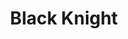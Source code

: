---
short_name: black_knight
title: Black Knight
alt: Pixel art of a Black Knight from Dark Souls
thumbs:
    w1920_PNG: https://lh3.googleusercontent.com/X-X-qjEZer3-4Gbjl7T0mmBLjApsDHFXg3Dq81cSN7yy8AF9mfibAovkIPwVj23dhFE9rN121IzgQmZCRYC58jZXqq_sIxqcO845Q16JhTOPuc6N7PhNf4OitFO8_8XdkslXl0JP7A=w355
    w1920_JPG: https://lh3.googleusercontent.com/96mw2wLU2MRFhvtkaiTUJdnhgVg1tTsXbQ6HbObRUB1MOunJrLB-kgECmu1pp_nD-XaZP2JkzOc442Dtwg20bCOUmSoClW71C5zqWZfHqffjZaRowNkJzhA0Lmfh2Yb9jFwjDaXUXg=w355
    w1024_PNG: https://lh3.googleusercontent.com/X-X-qjEZer3-4Gbjl7T0mmBLjApsDHFXg3Dq81cSN7yy8AF9mfibAovkIPwVj23dhFE9rN121IzgQmZCRYC58jZXqq_sIxqcO845Q16JhTOPuc6N7PhNf4OitFO8_8XdkslXl0JP7A=w284
    w1024_JPG: https://lh3.googleusercontent.com/96mw2wLU2MRFhvtkaiTUJdnhgVg1tTsXbQ6HbObRUB1MOunJrLB-kgECmu1pp_nD-XaZP2JkzOc442Dtwg20bCOUmSoClW71C5zqWZfHqffjZaRowNkJzhA0Lmfh2Yb9jFwjDaXUXg=w284
    w768_PNG: https://lh3.googleusercontent.com/X-X-qjEZer3-4Gbjl7T0mmBLjApsDHFXg3Dq81cSN7yy8AF9mfibAovkIPwVj23dhFE9rN121IzgQmZCRYC58jZXqq_sIxqcO845Q16JhTOPuc6N7PhNf4OitFO8_8XdkslXl0JP7A=w213
    w768_JPG: https://lh3.googleusercontent.com/96mw2wLU2MRFhvtkaiTUJdnhgVg1tTsXbQ6HbObRUB1MOunJrLB-kgECmu1pp_nD-XaZP2JkzOc442Dtwg20bCOUmSoClW71C5zqWZfHqffjZaRowNkJzhA0Lmfh2Yb9jFwjDaXUXg=w213
    w600_PNG: https://lh3.googleusercontent.com/X-X-qjEZer3-4Gbjl7T0mmBLjApsDHFXg3Dq81cSN7yy8AF9mfibAovkIPwVj23dhFE9rN121IzgQmZCRYC58jZXqq_sIxqcO845Q16JhTOPuc6N7PhNf4OitFO8_8XdkslXl0JP7A=w166
    w600_JPG: https://lh3.googleusercontent.com/96mw2wLU2MRFhvtkaiTUJdnhgVg1tTsXbQ6HbObRUB1MOunJrLB-kgECmu1pp_nD-XaZP2JkzOc442Dtwg20bCOUmSoClW71C5zqWZfHqffjZaRowNkJzhA0Lmfh2Yb9jFwjDaXUXg=w166
    w411_PNG: https://lh3.googleusercontent.com/X-X-qjEZer3-4Gbjl7T0mmBLjApsDHFXg3Dq81cSN7yy8AF9mfibAovkIPwVj23dhFE9rN121IzgQmZCRYC58jZXqq_sIxqcO845Q16JhTOPuc6N7PhNf4OitFO8_8XdkslXl0JP7A=w114
    w411_JPG: https://lh3.googleusercontent.com/96mw2wLU2MRFhvtkaiTUJdnhgVg1tTsXbQ6HbObRUB1MOunJrLB-kgECmu1pp_nD-XaZP2JkzOc442Dtwg20bCOUmSoClW71C5zqWZfHqffjZaRowNkJzhA0Lmfh2Yb9jFwjDaXUXg=w114
    w360_PNG: https://lh3.googleusercontent.com/X-X-qjEZer3-4Gbjl7T0mmBLjApsDHFXg3Dq81cSN7yy8AF9mfibAovkIPwVj23dhFE9rN121IzgQmZCRYC58jZXqq_sIxqcO845Q16JhTOPuc6N7PhNf4OitFO8_8XdkslXl0JP7A=w100
    w360_JPG: https://lh3.googleusercontent.com/96mw2wLU2MRFhvtkaiTUJdnhgVg1tTsXbQ6HbObRUB1MOunJrLB-kgECmu1pp_nD-XaZP2JkzOc442Dtwg20bCOUmSoClW71C5zqWZfHqffjZaRowNkJzhA0Lmfh2Yb9jFwjDaXUXg=w100
    w240_PNG: https://lh3.googleusercontent.com/X-X-qjEZer3-4Gbjl7T0mmBLjApsDHFXg3Dq81cSN7yy8AF9mfibAovkIPwVj23dhFE9rN121IzgQmZCRYC58jZXqq_sIxqcO845Q16JhTOPuc6N7PhNf4OitFO8_8XdkslXl0JP7A=w66
    w240_JPG: https://lh3.googleusercontent.com/96mw2wLU2MRFhvtkaiTUJdnhgVg1tTsXbQ6HbObRUB1MOunJrLB-kgECmu1pp_nD-XaZP2JkzOc442Dtwg20bCOUmSoClW71C5zqWZfHqffjZaRowNkJzhA0Lmfh2Yb9jFwjDaXUXg=w66
images:
    - label: Final Version with Color
      caption: Fully rendered, shading slightly tweaked.
      full: https://lh3.googleusercontent.com/IpGbEGqMRw7TFrbPis1qpO5VGHF6kAV8HwlQSJ9V3mHT8Atqc74eoARG-QFfVQvR3r6Lf3QDRwIZadaXIwQSTgBp01TtpkPduXdyCN_uESSVVlC7-pKCXRlTQdvFMTmWbCkE2OmHZA=w1080-h1080
      w1920_PNG: https://lh3.googleusercontent.com/CoQ-zk-hul40O38nhqKFMqLStTVH97iOmf1kNWjfdsoxoVB6cOuXyRenOZ4_X0zI18wyE9rVggHpGonq50L6f_ZTaQkz94G_NxouHX1pv3yEPuBtZup4LkHsCN-VuJ-FfKl9VDQfSg=w850
      w1920_JPG: https://lh3.googleusercontent.com/r-fwdcTK4Jqgl-SNKW6gsiVga3vd7ryhLxe0DCEJ2N4lfv1156Wec1Fm0yov3xF9oZurjH6RNK7J6ifhbtQpzPI51yJ-IRDUUncF0mCcMgBX_JfNwUlseDMTexHPRB8U07ni8gMCgg=w850
      w1024_PNG: https://lh3.googleusercontent.com/CoQ-zk-hul40O38nhqKFMqLStTVH97iOmf1kNWjfdsoxoVB6cOuXyRenOZ4_X0zI18wyE9rVggHpGonq50L6f_ZTaQkz94G_NxouHX1pv3yEPuBtZup4LkHsCN-VuJ-FfKl9VDQfSg=w711
      w1024_JPG: https://lh3.googleusercontent.com/r-fwdcTK4Jqgl-SNKW6gsiVga3vd7ryhLxe0DCEJ2N4lfv1156Wec1Fm0yov3xF9oZurjH6RNK7J6ifhbtQpzPI51yJ-IRDUUncF0mCcMgBX_JfNwUlseDMTexHPRB8U07ni8gMCgg=w711
      w768_PNG: https://lh3.googleusercontent.com/CoQ-zk-hul40O38nhqKFMqLStTVH97iOmf1kNWjfdsoxoVB6cOuXyRenOZ4_X0zI18wyE9rVggHpGonq50L6f_ZTaQkz94G_NxouHX1pv3yEPuBtZup4LkHsCN-VuJ-FfKl9VDQfSg=w533
      w768_JPG: https://lh3.googleusercontent.com/r-fwdcTK4Jqgl-SNKW6gsiVga3vd7ryhLxe0DCEJ2N4lfv1156Wec1Fm0yov3xF9oZurjH6RNK7J6ifhbtQpzPI51yJ-IRDUUncF0mCcMgBX_JfNwUlseDMTexHPRB8U07ni8gMCgg=w533
      w600_PNG: https://lh3.googleusercontent.com/CoQ-zk-hul40O38nhqKFMqLStTVH97iOmf1kNWjfdsoxoVB6cOuXyRenOZ4_X0zI18wyE9rVggHpGonq50L6f_ZTaQkz94G_NxouHX1pv3yEPuBtZup4LkHsCN-VuJ-FfKl9VDQfSg=w416
      w600_JPG: https://lh3.googleusercontent.com/r-fwdcTK4Jqgl-SNKW6gsiVga3vd7ryhLxe0DCEJ2N4lfv1156Wec1Fm0yov3xF9oZurjH6RNK7J6ifhbtQpzPI51yJ-IRDUUncF0mCcMgBX_JfNwUlseDMTexHPRB8U07ni8gMCgg=w416
      w411_PNG: https://lh3.googleusercontent.com/CoQ-zk-hul40O38nhqKFMqLStTVH97iOmf1kNWjfdsoxoVB6cOuXyRenOZ4_X0zI18wyE9rVggHpGonq50L6f_ZTaQkz94G_NxouHX1pv3yEPuBtZup4LkHsCN-VuJ-FfKl9VDQfSg=w285
      w411_JPG: https://lh3.googleusercontent.com/r-fwdcTK4Jqgl-SNKW6gsiVga3vd7ryhLxe0DCEJ2N4lfv1156Wec1Fm0yov3xF9oZurjH6RNK7J6ifhbtQpzPI51yJ-IRDUUncF0mCcMgBX_JfNwUlseDMTexHPRB8U07ni8gMCgg=w285
      w360_PNG: https://lh3.googleusercontent.com/CoQ-zk-hul40O38nhqKFMqLStTVH97iOmf1kNWjfdsoxoVB6cOuXyRenOZ4_X0zI18wyE9rVggHpGonq50L6f_ZTaQkz94G_NxouHX1pv3yEPuBtZup4LkHsCN-VuJ-FfKl9VDQfSg=w250
      w360_JPG: https://lh3.googleusercontent.com/r-fwdcTK4Jqgl-SNKW6gsiVga3vd7ryhLxe0DCEJ2N4lfv1156Wec1Fm0yov3xF9oZurjH6RNK7J6ifhbtQpzPI51yJ-IRDUUncF0mCcMgBX_JfNwUlseDMTexHPRB8U07ni8gMCgg=w250
      w240_PNG: https://lh3.googleusercontent.com/CoQ-zk-hul40O38nhqKFMqLStTVH97iOmf1kNWjfdsoxoVB6cOuXyRenOZ4_X0zI18wyE9rVggHpGonq50L6f_ZTaQkz94G_NxouHX1pv3yEPuBtZup4LkHsCN-VuJ-FfKl9VDQfSg=w166
      w240_JPG: https://lh3.googleusercontent.com/r-fwdcTK4Jqgl-SNKW6gsiVga3vd7ryhLxe0DCEJ2N4lfv1156Wec1Fm0yov3xF9oZurjH6RNK7J6ifhbtQpzPI51yJ-IRDUUncF0mCcMgBX_JfNwUlseDMTexHPRB8U07ni8gMCgg=w166
    - label: Final Version Monochrome
      caption: Fully rendered, shading slightly tweaked.
      full: https://lh3.googleusercontent.com/gtg09LW_RkY4r2kESLjN5fu50uj5-mGcKsGLPehnUbewNhCXfS6T-VgVKyTUkqItpC-AYL63gAMQTZiNrF_UoWyzAzFcfeInQZPoh3WroKJMgd2Cu508cseLv-S1R0MEialTG3-SWQ=w1080-h1080
      w1920_PNG: https://lh3.googleusercontent.com/NZGFlFt15pGGFARBkyfqwH5mkj-vF_S4p-mub61D7ojwrlxIsIkQ_E4GagcDchJdizTjkIff4hWkoWj5FVISgzB_yJ5vciyc18Nsso8G4QfiJgOARuKMOAIQXQhHDzAt3kPJqmrXBA=w850
      w1920_JPG: https://lh3.googleusercontent.com/EwsZ3PYYKU-_lcdknGR1c3s7bh9AVjZVCTgqA6eCMPLsGjSWqPxgMP6VXJio0AZk_9dd9wM8VkCZIrkshd7_NVZaUh4nX-xqVErisZ8OalnyaBbGQvwej-s1E3YfkltX8qqaVk8TBA=w850
      w1024_PNG: https://lh3.googleusercontent.com/NZGFlFt15pGGFARBkyfqwH5mkj-vF_S4p-mub61D7ojwrlxIsIkQ_E4GagcDchJdizTjkIff4hWkoWj5FVISgzB_yJ5vciyc18Nsso8G4QfiJgOARuKMOAIQXQhHDzAt3kPJqmrXBA=w711
      w1024_JPG: https://lh3.googleusercontent.com/EwsZ3PYYKU-_lcdknGR1c3s7bh9AVjZVCTgqA6eCMPLsGjSWqPxgMP6VXJio0AZk_9dd9wM8VkCZIrkshd7_NVZaUh4nX-xqVErisZ8OalnyaBbGQvwej-s1E3YfkltX8qqaVk8TBA=w711
      w768_PNG: https://lh3.googleusercontent.com/NZGFlFt15pGGFARBkyfqwH5mkj-vF_S4p-mub61D7ojwrlxIsIkQ_E4GagcDchJdizTjkIff4hWkoWj5FVISgzB_yJ5vciyc18Nsso8G4QfiJgOARuKMOAIQXQhHDzAt3kPJqmrXBA=w533
      w768_JPG: https://lh3.googleusercontent.com/EwsZ3PYYKU-_lcdknGR1c3s7bh9AVjZVCTgqA6eCMPLsGjSWqPxgMP6VXJio0AZk_9dd9wM8VkCZIrkshd7_NVZaUh4nX-xqVErisZ8OalnyaBbGQvwej-s1E3YfkltX8qqaVk8TBA=w533
      w600_PNG: https://lh3.googleusercontent.com/NZGFlFt15pGGFARBkyfqwH5mkj-vF_S4p-mub61D7ojwrlxIsIkQ_E4GagcDchJdizTjkIff4hWkoWj5FVISgzB_yJ5vciyc18Nsso8G4QfiJgOARuKMOAIQXQhHDzAt3kPJqmrXBA=w416
      w600_JPG: https://lh3.googleusercontent.com/EwsZ3PYYKU-_lcdknGR1c3s7bh9AVjZVCTgqA6eCMPLsGjSWqPxgMP6VXJio0AZk_9dd9wM8VkCZIrkshd7_NVZaUh4nX-xqVErisZ8OalnyaBbGQvwej-s1E3YfkltX8qqaVk8TBA=w416
      w411_PNG: https://lh3.googleusercontent.com/NZGFlFt15pGGFARBkyfqwH5mkj-vF_S4p-mub61D7ojwrlxIsIkQ_E4GagcDchJdizTjkIff4hWkoWj5FVISgzB_yJ5vciyc18Nsso8G4QfiJgOARuKMOAIQXQhHDzAt3kPJqmrXBA=w285
      w411_JPG: https://lh3.googleusercontent.com/EwsZ3PYYKU-_lcdknGR1c3s7bh9AVjZVCTgqA6eCMPLsGjSWqPxgMP6VXJio0AZk_9dd9wM8VkCZIrkshd7_NVZaUh4nX-xqVErisZ8OalnyaBbGQvwej-s1E3YfkltX8qqaVk8TBA=w285
      w360_PNG: https://lh3.googleusercontent.com/NZGFlFt15pGGFARBkyfqwH5mkj-vF_S4p-mub61D7ojwrlxIsIkQ_E4GagcDchJdizTjkIff4hWkoWj5FVISgzB_yJ5vciyc18Nsso8G4QfiJgOARuKMOAIQXQhHDzAt3kPJqmrXBA=w250
      w360_JPG: https://lh3.googleusercontent.com/EwsZ3PYYKU-_lcdknGR1c3s7bh9AVjZVCTgqA6eCMPLsGjSWqPxgMP6VXJio0AZk_9dd9wM8VkCZIrkshd7_NVZaUh4nX-xqVErisZ8OalnyaBbGQvwej-s1E3YfkltX8qqaVk8TBA=w250
      w240_PNG: https://lh3.googleusercontent.com/NZGFlFt15pGGFARBkyfqwH5mkj-vF_S4p-mub61D7ojwrlxIsIkQ_E4GagcDchJdizTjkIff4hWkoWj5FVISgzB_yJ5vciyc18Nsso8G4QfiJgOARuKMOAIQXQhHDzAt3kPJqmrXBA=w166
      w240_JPG: https://lh3.googleusercontent.com/EwsZ3PYYKU-_lcdknGR1c3s7bh9AVjZVCTgqA6eCMPLsGjSWqPxgMP6VXJio0AZk_9dd9wM8VkCZIrkshd7_NVZaUh4nX-xqVErisZ8OalnyaBbGQvwej-s1E3YfkltX8qqaVk8TBA=w166
    - label: First Version
      caption: Line art and basic values added.
      full: https://lh3.googleusercontent.com/NHeUJ8EGXXB0xIvQ-VPZ3cVyZcdLgYFyg0tAAFltw9hZCN85YUZcnunTVhdKe0kJE1oIK748jIy7SpBVnkZmZXJ3i_lTXLc3kwyuSW0tvklys9IT3VtRrbp-OJlA6qMq7mPj94wbgA=w1080-h1080
      w1920_PNG: https://lh3.googleusercontent.com/T0nZSA2d2o0v1xXlI1nZUrf0IbQ1w_WGyiry15VFdYtp6NhzmLZb-aJfG_gC3uF3lveo9o0IxvKaxTREiKQkOFoXE7KpwIdhvndKaLQeoPLP0N6RDFWsFJyTwzznpKTF6lDbhKo1vA=w850
      w1920_JPG: https://lh3.googleusercontent.com/FGAbJKAchpkAP5VjJ8LEh7xU5dOiTV4DBtwVno1a3-W4Yn4EgROQAgsboX3xRauJwDaZYMQxkwXPiPjvfqG9X6_eMEJKI7PCKwbH7VX3WekZ7op0zxz3qh5G5u_eol_COF4uac39Rg=w850
      w1024_PNG: https://lh3.googleusercontent.com/T0nZSA2d2o0v1xXlI1nZUrf0IbQ1w_WGyiry15VFdYtp6NhzmLZb-aJfG_gC3uF3lveo9o0IxvKaxTREiKQkOFoXE7KpwIdhvndKaLQeoPLP0N6RDFWsFJyTwzznpKTF6lDbhKo1vA=w711
      w1024_JPG: https://lh3.googleusercontent.com/FGAbJKAchpkAP5VjJ8LEh7xU5dOiTV4DBtwVno1a3-W4Yn4EgROQAgsboX3xRauJwDaZYMQxkwXPiPjvfqG9X6_eMEJKI7PCKwbH7VX3WekZ7op0zxz3qh5G5u_eol_COF4uac39Rg=w711
      w768_PNG: https://lh3.googleusercontent.com/T0nZSA2d2o0v1xXlI1nZUrf0IbQ1w_WGyiry15VFdYtp6NhzmLZb-aJfG_gC3uF3lveo9o0IxvKaxTREiKQkOFoXE7KpwIdhvndKaLQeoPLP0N6RDFWsFJyTwzznpKTF6lDbhKo1vA=w533
      w768_JPG: https://lh3.googleusercontent.com/FGAbJKAchpkAP5VjJ8LEh7xU5dOiTV4DBtwVno1a3-W4Yn4EgROQAgsboX3xRauJwDaZYMQxkwXPiPjvfqG9X6_eMEJKI7PCKwbH7VX3WekZ7op0zxz3qh5G5u_eol_COF4uac39Rg=w533
      w600_PNG: https://lh3.googleusercontent.com/T0nZSA2d2o0v1xXlI1nZUrf0IbQ1w_WGyiry15VFdYtp6NhzmLZb-aJfG_gC3uF3lveo9o0IxvKaxTREiKQkOFoXE7KpwIdhvndKaLQeoPLP0N6RDFWsFJyTwzznpKTF6lDbhKo1vA=w416
      w600_JPG: https://lh3.googleusercontent.com/FGAbJKAchpkAP5VjJ8LEh7xU5dOiTV4DBtwVno1a3-W4Yn4EgROQAgsboX3xRauJwDaZYMQxkwXPiPjvfqG9X6_eMEJKI7PCKwbH7VX3WekZ7op0zxz3qh5G5u_eol_COF4uac39Rg=w416
      w411_PNG: https://lh3.googleusercontent.com/T0nZSA2d2o0v1xXlI1nZUrf0IbQ1w_WGyiry15VFdYtp6NhzmLZb-aJfG_gC3uF3lveo9o0IxvKaxTREiKQkOFoXE7KpwIdhvndKaLQeoPLP0N6RDFWsFJyTwzznpKTF6lDbhKo1vA=w285
      w411_JPG: https://lh3.googleusercontent.com/FGAbJKAchpkAP5VjJ8LEh7xU5dOiTV4DBtwVno1a3-W4Yn4EgROQAgsboX3xRauJwDaZYMQxkwXPiPjvfqG9X6_eMEJKI7PCKwbH7VX3WekZ7op0zxz3qh5G5u_eol_COF4uac39Rg=w285
      w360_PNG: https://lh3.googleusercontent.com/T0nZSA2d2o0v1xXlI1nZUrf0IbQ1w_WGyiry15VFdYtp6NhzmLZb-aJfG_gC3uF3lveo9o0IxvKaxTREiKQkOFoXE7KpwIdhvndKaLQeoPLP0N6RDFWsFJyTwzznpKTF6lDbhKo1vA=w250
      w360_JPG: https://lh3.googleusercontent.com/FGAbJKAchpkAP5VjJ8LEh7xU5dOiTV4DBtwVno1a3-W4Yn4EgROQAgsboX3xRauJwDaZYMQxkwXPiPjvfqG9X6_eMEJKI7PCKwbH7VX3WekZ7op0zxz3qh5G5u_eol_COF4uac39Rg=w250
      w240_PNG: https://lh3.googleusercontent.com/T0nZSA2d2o0v1xXlI1nZUrf0IbQ1w_WGyiry15VFdYtp6NhzmLZb-aJfG_gC3uF3lveo9o0IxvKaxTREiKQkOFoXE7KpwIdhvndKaLQeoPLP0N6RDFWsFJyTwzznpKTF6lDbhKo1vA=w166
      w240_JPG: https://lh3.googleusercontent.com/FGAbJKAchpkAP5VjJ8LEh7xU5dOiTV4DBtwVno1a3-W4Yn4EgROQAgsboX3xRauJwDaZYMQxkwXPiPjvfqG9X6_eMEJKI7PCKwbH7VX3WekZ7op0zxz3qh5G5u_eol_COF4uac39Rg=w166
    - label: Second Version
      caption: First fully rendered version in monochrome.
      full: https://lh3.googleusercontent.com/0bXF_4BUULyFkBTAlitv5UNI1Gj-Uy42cK0VA3oIsg_16f9acjrdnK0Rqg5HB5OtO6DOkFF7ljaGyTBvKKOwQczXOs-cVaavKFRyENzvpuUGgGbgaMY9CvXRaNSd1kfwFd79T1xpxQ=w1080-h1080
      w1920_PNG: https://lh3.googleusercontent.com/g_9CJMpdbusxboftPRvKe2jx_2lr2TogiLH495iI6s2furMF8CmcB_n5wNr33TS1j4Q7mV3Dm-ykvFzhCRgm30ZCJvSIZbyfFeWKTO7A_wakTS8lFJIVAwKNLROdS-LmIe8qEo7iCg=w850
      w1920_JPG: https://lh3.googleusercontent.com/9_ADyT1LxhG1Vqiz_MqvYvb5nRYNf5j06grDEjBbtnDA2fUDlPVu1bMWEnKTNp4gQ9M1nTcjSbbWvGh4P2PWurqSSeWjjyhHQOq7WtK8Uqk52IThow9oADHK73_0nmXbpBbmJQZ7jQ=w850
      w1024_PNG: https://lh3.googleusercontent.com/g_9CJMpdbusxboftPRvKe2jx_2lr2TogiLH495iI6s2furMF8CmcB_n5wNr33TS1j4Q7mV3Dm-ykvFzhCRgm30ZCJvSIZbyfFeWKTO7A_wakTS8lFJIVAwKNLROdS-LmIe8qEo7iCg=w711
      w1024_JPG: https://lh3.googleusercontent.com/9_ADyT1LxhG1Vqiz_MqvYvb5nRYNf5j06grDEjBbtnDA2fUDlPVu1bMWEnKTNp4gQ9M1nTcjSbbWvGh4P2PWurqSSeWjjyhHQOq7WtK8Uqk52IThow9oADHK73_0nmXbpBbmJQZ7jQ=w711
      w768_PNG: https://lh3.googleusercontent.com/g_9CJMpdbusxboftPRvKe2jx_2lr2TogiLH495iI6s2furMF8CmcB_n5wNr33TS1j4Q7mV3Dm-ykvFzhCRgm30ZCJvSIZbyfFeWKTO7A_wakTS8lFJIVAwKNLROdS-LmIe8qEo7iCg=w533
      w768_JPG: https://lh3.googleusercontent.com/9_ADyT1LxhG1Vqiz_MqvYvb5nRYNf5j06grDEjBbtnDA2fUDlPVu1bMWEnKTNp4gQ9M1nTcjSbbWvGh4P2PWurqSSeWjjyhHQOq7WtK8Uqk52IThow9oADHK73_0nmXbpBbmJQZ7jQ=w533
      w600_PNG: https://lh3.googleusercontent.com/g_9CJMpdbusxboftPRvKe2jx_2lr2TogiLH495iI6s2furMF8CmcB_n5wNr33TS1j4Q7mV3Dm-ykvFzhCRgm30ZCJvSIZbyfFeWKTO7A_wakTS8lFJIVAwKNLROdS-LmIe8qEo7iCg=w416
      w600_JPG: https://lh3.googleusercontent.com/9_ADyT1LxhG1Vqiz_MqvYvb5nRYNf5j06grDEjBbtnDA2fUDlPVu1bMWEnKTNp4gQ9M1nTcjSbbWvGh4P2PWurqSSeWjjyhHQOq7WtK8Uqk52IThow9oADHK73_0nmXbpBbmJQZ7jQ=w416
      w411_PNG: https://lh3.googleusercontent.com/g_9CJMpdbusxboftPRvKe2jx_2lr2TogiLH495iI6s2furMF8CmcB_n5wNr33TS1j4Q7mV3Dm-ykvFzhCRgm30ZCJvSIZbyfFeWKTO7A_wakTS8lFJIVAwKNLROdS-LmIe8qEo7iCg=w285
      w411_JPG: https://lh3.googleusercontent.com/9_ADyT1LxhG1Vqiz_MqvYvb5nRYNf5j06grDEjBbtnDA2fUDlPVu1bMWEnKTNp4gQ9M1nTcjSbbWvGh4P2PWurqSSeWjjyhHQOq7WtK8Uqk52IThow9oADHK73_0nmXbpBbmJQZ7jQ=w285
      w360_PNG: https://lh3.googleusercontent.com/g_9CJMpdbusxboftPRvKe2jx_2lr2TogiLH495iI6s2furMF8CmcB_n5wNr33TS1j4Q7mV3Dm-ykvFzhCRgm30ZCJvSIZbyfFeWKTO7A_wakTS8lFJIVAwKNLROdS-LmIe8qEo7iCg=w250
      w360_JPG: https://lh3.googleusercontent.com/9_ADyT1LxhG1Vqiz_MqvYvb5nRYNf5j06grDEjBbtnDA2fUDlPVu1bMWEnKTNp4gQ9M1nTcjSbbWvGh4P2PWurqSSeWjjyhHQOq7WtK8Uqk52IThow9oADHK73_0nmXbpBbmJQZ7jQ=w250
      w240_PNG: https://lh3.googleusercontent.com/g_9CJMpdbusxboftPRvKe2jx_2lr2TogiLH495iI6s2furMF8CmcB_n5wNr33TS1j4Q7mV3Dm-ykvFzhCRgm30ZCJvSIZbyfFeWKTO7A_wakTS8lFJIVAwKNLROdS-LmIe8qEo7iCg=w166
      w240_JPG: https://lh3.googleusercontent.com/9_ADyT1LxhG1Vqiz_MqvYvb5nRYNf5j06grDEjBbtnDA2fUDlPVu1bMWEnKTNp4gQ9M1nTcjSbbWvGh4P2PWurqSSeWjjyhHQOq7WtK8Uqk52IThow9oADHK73_0nmXbpBbmJQZ7jQ=w166
    - label: Third Version
      caption: First fully rendered version in color.
      full: https://lh3.googleusercontent.com/ppailuIBsL3UUIEUYUDqcJXK7pam5IBzwjEbzCBTobfXyK8KdG8ggAFjI_vFozD9q11-xwijAX24JXGCed6f1s3O_5FWNKhFwXSnfyfw_tZwPR21YFQGgFTpA9hkM-_RDodCG3JGqw=w1080-h1080
      w1920_PNG: https://lh3.googleusercontent.com/uyeGvDntolo34J_WxIVK6lDh5U2YuRf9uWCVqbFU9uzudWbVWhNAYVf5CPI5jUHH8okokTMGix1JM-p83BB-qewpHRwdKzhaMmXozJ6OpMy82SK4LHVarMyc6m45TixB2RBHH2G1vg=w850
      w1920_JPG: https://lh3.googleusercontent.com/ijkf-3djLj07ymKZI0oYGiSFdvOU-t7QPS3qJFGLYJIQJQTECc0TglMwmJnGgxjlpA7_mMxOgSvGxneHAY8CAfkWjHNNp4Ig02S1t9SKTdOQdM2KptVpBTafWvR6R9Lka_NraCV2EA=w850
      w1024_PNG: https://lh3.googleusercontent.com/uyeGvDntolo34J_WxIVK6lDh5U2YuRf9uWCVqbFU9uzudWbVWhNAYVf5CPI5jUHH8okokTMGix1JM-p83BB-qewpHRwdKzhaMmXozJ6OpMy82SK4LHVarMyc6m45TixB2RBHH2G1vg=w711
      w1024_JPG: https://lh3.googleusercontent.com/ijkf-3djLj07ymKZI0oYGiSFdvOU-t7QPS3qJFGLYJIQJQTECc0TglMwmJnGgxjlpA7_mMxOgSvGxneHAY8CAfkWjHNNp4Ig02S1t9SKTdOQdM2KptVpBTafWvR6R9Lka_NraCV2EA=w711
      w768_PNG: https://lh3.googleusercontent.com/uyeGvDntolo34J_WxIVK6lDh5U2YuRf9uWCVqbFU9uzudWbVWhNAYVf5CPI5jUHH8okokTMGix1JM-p83BB-qewpHRwdKzhaMmXozJ6OpMy82SK4LHVarMyc6m45TixB2RBHH2G1vg=w533
      w768_JPG: https://lh3.googleusercontent.com/ijkf-3djLj07ymKZI0oYGiSFdvOU-t7QPS3qJFGLYJIQJQTECc0TglMwmJnGgxjlpA7_mMxOgSvGxneHAY8CAfkWjHNNp4Ig02S1t9SKTdOQdM2KptVpBTafWvR6R9Lka_NraCV2EA=w533
      w600_PNG: https://lh3.googleusercontent.com/uyeGvDntolo34J_WxIVK6lDh5U2YuRf9uWCVqbFU9uzudWbVWhNAYVf5CPI5jUHH8okokTMGix1JM-p83BB-qewpHRwdKzhaMmXozJ6OpMy82SK4LHVarMyc6m45TixB2RBHH2G1vg=w416
      w600_JPG: https://lh3.googleusercontent.com/ijkf-3djLj07ymKZI0oYGiSFdvOU-t7QPS3qJFGLYJIQJQTECc0TglMwmJnGgxjlpA7_mMxOgSvGxneHAY8CAfkWjHNNp4Ig02S1t9SKTdOQdM2KptVpBTafWvR6R9Lka_NraCV2EA=w416
      w411_PNG: https://lh3.googleusercontent.com/uyeGvDntolo34J_WxIVK6lDh5U2YuRf9uWCVqbFU9uzudWbVWhNAYVf5CPI5jUHH8okokTMGix1JM-p83BB-qewpHRwdKzhaMmXozJ6OpMy82SK4LHVarMyc6m45TixB2RBHH2G1vg=w285
      w411_JPG: https://lh3.googleusercontent.com/ijkf-3djLj07ymKZI0oYGiSFdvOU-t7QPS3qJFGLYJIQJQTECc0TglMwmJnGgxjlpA7_mMxOgSvGxneHAY8CAfkWjHNNp4Ig02S1t9SKTdOQdM2KptVpBTafWvR6R9Lka_NraCV2EA=w285
      w360_PNG: https://lh3.googleusercontent.com/uyeGvDntolo34J_WxIVK6lDh5U2YuRf9uWCVqbFU9uzudWbVWhNAYVf5CPI5jUHH8okokTMGix1JM-p83BB-qewpHRwdKzhaMmXozJ6OpMy82SK4LHVarMyc6m45TixB2RBHH2G1vg=w250
      w360_JPG: https://lh3.googleusercontent.com/ijkf-3djLj07ymKZI0oYGiSFdvOU-t7QPS3qJFGLYJIQJQTECc0TglMwmJnGgxjlpA7_mMxOgSvGxneHAY8CAfkWjHNNp4Ig02S1t9SKTdOQdM2KptVpBTafWvR6R9Lka_NraCV2EA=w250
      w240_PNG: https://lh3.googleusercontent.com/uyeGvDntolo34J_WxIVK6lDh5U2YuRf9uWCVqbFU9uzudWbVWhNAYVf5CPI5jUHH8okokTMGix1JM-p83BB-qewpHRwdKzhaMmXozJ6OpMy82SK4LHVarMyc6m45TixB2RBHH2G1vg=w166
      w240_JPG: https://lh3.googleusercontent.com/ijkf-3djLj07ymKZI0oYGiSFdvOU-t7QPS3qJFGLYJIQJQTECc0TglMwmJnGgxjlpA7_mMxOgSvGxneHAY8CAfkWjHNNp4Ig02S1t9SKTdOQdM2KptVpBTafWvR6R9Lka_NraCV2EA=w166
    - label: Fourth Version
      caption: Added different color for some parts of the armor. Smoke is more developed.
      full: https://lh3.googleusercontent.com/73BxUbNtOf2hEOgORCL8m_5F3W3E6pvtrmo_I4wng_0WKr0rK8MYJFY5Ch9FVX8UTS7mLdS3z5wzxK2kYHtlefL4e6tfy1EicNsOhRD5C892itMNEEczlaISxOJ6Pgm_UsQ_DnU27w=w1080-h1080
      w1920_PNG: https://lh3.googleusercontent.com/AtvW1_rHV5UZfuZxwmBUcpIvqSpoZFK1jw5b3P2lu8f_hVuqfeD9b4tkp55a7NCEiSZLj8czL_oLJ1uoe6S7Fn_LHDywnf6BBHSTht9INNdpEfcYlNftkC4qPK9Ch4qOrjgZu20ztg=w850
      w1920_JPG: https://lh3.googleusercontent.com/73WvOzVM8Y25muJZsSmrJvfejjwFyzrHWVKt2XVGmmvHUlfiPAMt5sSuoCyzPKpSw6jYu1jYWqdm0U847asjaFX2AUAt5M0EjlT7Ljjv3VRcl78KrLbJh0erbOMtTCiQ-jfEvP_CMA=w850
      w1024_PNG: https://lh3.googleusercontent.com/AtvW1_rHV5UZfuZxwmBUcpIvqSpoZFK1jw5b3P2lu8f_hVuqfeD9b4tkp55a7NCEiSZLj8czL_oLJ1uoe6S7Fn_LHDywnf6BBHSTht9INNdpEfcYlNftkC4qPK9Ch4qOrjgZu20ztg=w711
      w1024_JPG: https://lh3.googleusercontent.com/73WvOzVM8Y25muJZsSmrJvfejjwFyzrHWVKt2XVGmmvHUlfiPAMt5sSuoCyzPKpSw6jYu1jYWqdm0U847asjaFX2AUAt5M0EjlT7Ljjv3VRcl78KrLbJh0erbOMtTCiQ-jfEvP_CMA=w711
      w768_PNG: https://lh3.googleusercontent.com/AtvW1_rHV5UZfuZxwmBUcpIvqSpoZFK1jw5b3P2lu8f_hVuqfeD9b4tkp55a7NCEiSZLj8czL_oLJ1uoe6S7Fn_LHDywnf6BBHSTht9INNdpEfcYlNftkC4qPK9Ch4qOrjgZu20ztg=w533
      w768_JPG: https://lh3.googleusercontent.com/73WvOzVM8Y25muJZsSmrJvfejjwFyzrHWVKt2XVGmmvHUlfiPAMt5sSuoCyzPKpSw6jYu1jYWqdm0U847asjaFX2AUAt5M0EjlT7Ljjv3VRcl78KrLbJh0erbOMtTCiQ-jfEvP_CMA=w533
      w600_PNG: https://lh3.googleusercontent.com/AtvW1_rHV5UZfuZxwmBUcpIvqSpoZFK1jw5b3P2lu8f_hVuqfeD9b4tkp55a7NCEiSZLj8czL_oLJ1uoe6S7Fn_LHDywnf6BBHSTht9INNdpEfcYlNftkC4qPK9Ch4qOrjgZu20ztg=w416
      w600_JPG: https://lh3.googleusercontent.com/73WvOzVM8Y25muJZsSmrJvfejjwFyzrHWVKt2XVGmmvHUlfiPAMt5sSuoCyzPKpSw6jYu1jYWqdm0U847asjaFX2AUAt5M0EjlT7Ljjv3VRcl78KrLbJh0erbOMtTCiQ-jfEvP_CMA=w416
      w411_PNG: https://lh3.googleusercontent.com/AtvW1_rHV5UZfuZxwmBUcpIvqSpoZFK1jw5b3P2lu8f_hVuqfeD9b4tkp55a7NCEiSZLj8czL_oLJ1uoe6S7Fn_LHDywnf6BBHSTht9INNdpEfcYlNftkC4qPK9Ch4qOrjgZu20ztg=w285
      w411_JPG: https://lh3.googleusercontent.com/73WvOzVM8Y25muJZsSmrJvfejjwFyzrHWVKt2XVGmmvHUlfiPAMt5sSuoCyzPKpSw6jYu1jYWqdm0U847asjaFX2AUAt5M0EjlT7Ljjv3VRcl78KrLbJh0erbOMtTCiQ-jfEvP_CMA=w285
      w360_PNG: https://lh3.googleusercontent.com/AtvW1_rHV5UZfuZxwmBUcpIvqSpoZFK1jw5b3P2lu8f_hVuqfeD9b4tkp55a7NCEiSZLj8czL_oLJ1uoe6S7Fn_LHDywnf6BBHSTht9INNdpEfcYlNftkC4qPK9Ch4qOrjgZu20ztg=w250
      w360_JPG: https://lh3.googleusercontent.com/73WvOzVM8Y25muJZsSmrJvfejjwFyzrHWVKt2XVGmmvHUlfiPAMt5sSuoCyzPKpSw6jYu1jYWqdm0U847asjaFX2AUAt5M0EjlT7Ljjv3VRcl78KrLbJh0erbOMtTCiQ-jfEvP_CMA=w250
      w240_PNG: https://lh3.googleusercontent.com/AtvW1_rHV5UZfuZxwmBUcpIvqSpoZFK1jw5b3P2lu8f_hVuqfeD9b4tkp55a7NCEiSZLj8czL_oLJ1uoe6S7Fn_LHDywnf6BBHSTht9INNdpEfcYlNftkC4qPK9Ch4qOrjgZu20ztg=w166
      w240_JPG: https://lh3.googleusercontent.com/73WvOzVM8Y25muJZsSmrJvfejjwFyzrHWVKt2XVGmmvHUlfiPAMt5sSuoCyzPKpSw6jYu1jYWqdm0U847asjaFX2AUAt5M0EjlT7Ljjv3VRcl78KrLbJh0erbOMtTCiQ-jfEvP_CMA=w166
    - label: Fifth Version
      caption: Smoke and shading developed even further, colored.
      full: https://lh3.googleusercontent.com/DFcQd2qW9iwFFD_JkRslKP9WIhaUgGvKzihzgpkpqBnwj0cgcaI2_jQah5XYK4AwKkR0hIyhNr03KvEuQPAEyYnwo9XmKOBw7WUMkiI1o60G1zt_2IBHOtnnMEUEdx-Cm0tYzXR8bQ=w1080-h1080
      w1920_PNG: https://lh3.googleusercontent.com/irgfBgJIjS95X_0NFOnlyFm3kzzMrMA0byqEm5g44VMojcgSAWIK_BYgiH1_FIXf-X-0TDezHPU2rAXNPdtZ3KYM0532CI4LYlVT5Hn6laaDTjxBqBNyhRmxe-6ZM27pxd0r_MSjQg=w850
      w1920_JPG: https://lh3.googleusercontent.com/YoMSWoFMu3W0SzIVC-1PwPFY68XoTCfMkbweh1GYr6JV5taTtKyGWQ1uDnnop1xVP__TKsZnidi9JbEzX9CDYU9UcM1qr9i-wRV15KMf4XHbyB53m0O2i2kV2LQnGAWY6Bb68wQBUA=w850
      w1024_PNG: https://lh3.googleusercontent.com/irgfBgJIjS95X_0NFOnlyFm3kzzMrMA0byqEm5g44VMojcgSAWIK_BYgiH1_FIXf-X-0TDezHPU2rAXNPdtZ3KYM0532CI4LYlVT5Hn6laaDTjxBqBNyhRmxe-6ZM27pxd0r_MSjQg=w711
      w1024_JPG: https://lh3.googleusercontent.com/YoMSWoFMu3W0SzIVC-1PwPFY68XoTCfMkbweh1GYr6JV5taTtKyGWQ1uDnnop1xVP__TKsZnidi9JbEzX9CDYU9UcM1qr9i-wRV15KMf4XHbyB53m0O2i2kV2LQnGAWY6Bb68wQBUA=w711
      w768_PNG: https://lh3.googleusercontent.com/irgfBgJIjS95X_0NFOnlyFm3kzzMrMA0byqEm5g44VMojcgSAWIK_BYgiH1_FIXf-X-0TDezHPU2rAXNPdtZ3KYM0532CI4LYlVT5Hn6laaDTjxBqBNyhRmxe-6ZM27pxd0r_MSjQg=w533
      w768_JPG: https://lh3.googleusercontent.com/YoMSWoFMu3W0SzIVC-1PwPFY68XoTCfMkbweh1GYr6JV5taTtKyGWQ1uDnnop1xVP__TKsZnidi9JbEzX9CDYU9UcM1qr9i-wRV15KMf4XHbyB53m0O2i2kV2LQnGAWY6Bb68wQBUA=w533
      w600_PNG: https://lh3.googleusercontent.com/irgfBgJIjS95X_0NFOnlyFm3kzzMrMA0byqEm5g44VMojcgSAWIK_BYgiH1_FIXf-X-0TDezHPU2rAXNPdtZ3KYM0532CI4LYlVT5Hn6laaDTjxBqBNyhRmxe-6ZM27pxd0r_MSjQg=w416
      w600_JPG: https://lh3.googleusercontent.com/YoMSWoFMu3W0SzIVC-1PwPFY68XoTCfMkbweh1GYr6JV5taTtKyGWQ1uDnnop1xVP__TKsZnidi9JbEzX9CDYU9UcM1qr9i-wRV15KMf4XHbyB53m0O2i2kV2LQnGAWY6Bb68wQBUA=w416
      w411_PNG: https://lh3.googleusercontent.com/irgfBgJIjS95X_0NFOnlyFm3kzzMrMA0byqEm5g44VMojcgSAWIK_BYgiH1_FIXf-X-0TDezHPU2rAXNPdtZ3KYM0532CI4LYlVT5Hn6laaDTjxBqBNyhRmxe-6ZM27pxd0r_MSjQg=w285
      w411_JPG: https://lh3.googleusercontent.com/YoMSWoFMu3W0SzIVC-1PwPFY68XoTCfMkbweh1GYr6JV5taTtKyGWQ1uDnnop1xVP__TKsZnidi9JbEzX9CDYU9UcM1qr9i-wRV15KMf4XHbyB53m0O2i2kV2LQnGAWY6Bb68wQBUA=w285
      w360_PNG: https://lh3.googleusercontent.com/irgfBgJIjS95X_0NFOnlyFm3kzzMrMA0byqEm5g44VMojcgSAWIK_BYgiH1_FIXf-X-0TDezHPU2rAXNPdtZ3KYM0532CI4LYlVT5Hn6laaDTjxBqBNyhRmxe-6ZM27pxd0r_MSjQg=w250
      w360_JPG: https://lh3.googleusercontent.com/YoMSWoFMu3W0SzIVC-1PwPFY68XoTCfMkbweh1GYr6JV5taTtKyGWQ1uDnnop1xVP__TKsZnidi9JbEzX9CDYU9UcM1qr9i-wRV15KMf4XHbyB53m0O2i2kV2LQnGAWY6Bb68wQBUA=w250
      w240_PNG: https://lh3.googleusercontent.com/irgfBgJIjS95X_0NFOnlyFm3kzzMrMA0byqEm5g44VMojcgSAWIK_BYgiH1_FIXf-X-0TDezHPU2rAXNPdtZ3KYM0532CI4LYlVT5Hn6laaDTjxBqBNyhRmxe-6ZM27pxd0r_MSjQg=w166
      w240_JPG: https://lh3.googleusercontent.com/YoMSWoFMu3W0SzIVC-1PwPFY68XoTCfMkbweh1GYr6JV5taTtKyGWQ1uDnnop1xVP__TKsZnidi9JbEzX9CDYU9UcM1qr9i-wRV15KMf4XHbyB53m0O2i2kV2LQnGAWY6Bb68wQBUA=w166
    - label: Sixth Version
      caption: Smoke and shading developed even further, monochrome.
      full: https://lh3.googleusercontent.com/2PQRqfu8UaGZbodBcwg8scNtMT2AW2pNubDhkaRxVbpQahP6I7ZhRCCDSqmfyNFXQGFyvoy2sNpw7l8JlHGTfpG3P_Szj_K1h-BJ_hJxElGp3T5AGM--jTWyua8lqPW7ZjEbOtW-Gw=w1080-h1080
      w1920_PNG: https://lh3.googleusercontent.com/ztZtUquYumYDGIHT24wxheP_o_L-xnwC0fcYNK5o-nDoQloIr22oCX8uxyqk7GxHyFrsfyWMvyEI4S96QAv8UtQQRdEQO-rwd5hRYzAWzC3qiIf51Mqmt_pLM4Ohx4ebL8d9bbZzYw=w850
      w1920_JPG: https://lh3.googleusercontent.com/75nFbiNNzd69xlXkuMNxMkG34kcHT6Skr3d8E3mvCWwnt3HsQsFX1mZaKpZ-rodqgELaYiH4ie8GwKlNVfTsZ0zx4hnDGyp4j9j-WeFE5zya3WJxicDuYHsVOJGdtoIIQIHArx1tLQ=w850
      w1024_PNG: https://lh3.googleusercontent.com/ztZtUquYumYDGIHT24wxheP_o_L-xnwC0fcYNK5o-nDoQloIr22oCX8uxyqk7GxHyFrsfyWMvyEI4S96QAv8UtQQRdEQO-rwd5hRYzAWzC3qiIf51Mqmt_pLM4Ohx4ebL8d9bbZzYw=w711
      w1024_JPG: https://lh3.googleusercontent.com/75nFbiNNzd69xlXkuMNxMkG34kcHT6Skr3d8E3mvCWwnt3HsQsFX1mZaKpZ-rodqgELaYiH4ie8GwKlNVfTsZ0zx4hnDGyp4j9j-WeFE5zya3WJxicDuYHsVOJGdtoIIQIHArx1tLQ=w711
      w768_PNG: https://lh3.googleusercontent.com/ztZtUquYumYDGIHT24wxheP_o_L-xnwC0fcYNK5o-nDoQloIr22oCX8uxyqk7GxHyFrsfyWMvyEI4S96QAv8UtQQRdEQO-rwd5hRYzAWzC3qiIf51Mqmt_pLM4Ohx4ebL8d9bbZzYw=w533
      w768_JPG: https://lh3.googleusercontent.com/75nFbiNNzd69xlXkuMNxMkG34kcHT6Skr3d8E3mvCWwnt3HsQsFX1mZaKpZ-rodqgELaYiH4ie8GwKlNVfTsZ0zx4hnDGyp4j9j-WeFE5zya3WJxicDuYHsVOJGdtoIIQIHArx1tLQ=w533
      w600_PNG: https://lh3.googleusercontent.com/ztZtUquYumYDGIHT24wxheP_o_L-xnwC0fcYNK5o-nDoQloIr22oCX8uxyqk7GxHyFrsfyWMvyEI4S96QAv8UtQQRdEQO-rwd5hRYzAWzC3qiIf51Mqmt_pLM4Ohx4ebL8d9bbZzYw=w416
      w600_JPG: https://lh3.googleusercontent.com/75nFbiNNzd69xlXkuMNxMkG34kcHT6Skr3d8E3mvCWwnt3HsQsFX1mZaKpZ-rodqgELaYiH4ie8GwKlNVfTsZ0zx4hnDGyp4j9j-WeFE5zya3WJxicDuYHsVOJGdtoIIQIHArx1tLQ=w416
      w411_PNG: https://lh3.googleusercontent.com/ztZtUquYumYDGIHT24wxheP_o_L-xnwC0fcYNK5o-nDoQloIr22oCX8uxyqk7GxHyFrsfyWMvyEI4S96QAv8UtQQRdEQO-rwd5hRYzAWzC3qiIf51Mqmt_pLM4Ohx4ebL8d9bbZzYw=w285
      w411_JPG: https://lh3.googleusercontent.com/75nFbiNNzd69xlXkuMNxMkG34kcHT6Skr3d8E3mvCWwnt3HsQsFX1mZaKpZ-rodqgELaYiH4ie8GwKlNVfTsZ0zx4hnDGyp4j9j-WeFE5zya3WJxicDuYHsVOJGdtoIIQIHArx1tLQ=w285
      w360_PNG: https://lh3.googleusercontent.com/ztZtUquYumYDGIHT24wxheP_o_L-xnwC0fcYNK5o-nDoQloIr22oCX8uxyqk7GxHyFrsfyWMvyEI4S96QAv8UtQQRdEQO-rwd5hRYzAWzC3qiIf51Mqmt_pLM4Ohx4ebL8d9bbZzYw=w250
      w360_JPG: https://lh3.googleusercontent.com/75nFbiNNzd69xlXkuMNxMkG34kcHT6Skr3d8E3mvCWwnt3HsQsFX1mZaKpZ-rodqgELaYiH4ie8GwKlNVfTsZ0zx4hnDGyp4j9j-WeFE5zya3WJxicDuYHsVOJGdtoIIQIHArx1tLQ=w250
      w240_PNG: https://lh3.googleusercontent.com/ztZtUquYumYDGIHT24wxheP_o_L-xnwC0fcYNK5o-nDoQloIr22oCX8uxyqk7GxHyFrsfyWMvyEI4S96QAv8UtQQRdEQO-rwd5hRYzAWzC3qiIf51Mqmt_pLM4Ohx4ebL8d9bbZzYw=w166
      w240_JPG: https://lh3.googleusercontent.com/75nFbiNNzd69xlXkuMNxMkG34kcHT6Skr3d8E3mvCWwnt3HsQsFX1mZaKpZ-rodqgELaYiH4ie8GwKlNVfTsZ0zx4hnDGyp4j9j-WeFE5zya3WJxicDuYHsVOJGdtoIIQIHArx1tLQ=w166
---